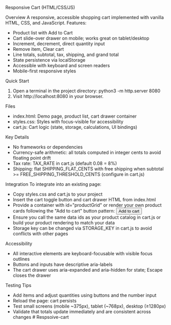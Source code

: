 Responsive Cart (HTML/CSS/JS)

Overview
A responsive, accessible shopping cart implemented with vanilla HTML, CSS, and JavaScript. Features:
- Product list with Add to Cart
- Cart slide-over drawer on mobile; works great on tablet/desktop
- Increment, decrement, direct quantity input
- Remove item, Clear cart
- Line totals, subtotal, tax, shipping, and grand total
- State persistence via localStorage
- Accessible with keyboard and screen readers
- Mobile-first responsive styles

Quick Start
1) Open a terminal in the project directory:
   python3 -m http.server 8080
2) Visit http://localhost:8080 in your browser.

Files
- index.html: Demo page, product list, cart drawer container
- styles.css: Styles with focus-visible for accessibility
- cart.js: Cart logic (state, storage, calculations, UI bindings)

Key Details
- No frameworks or dependencies
- Currency-safe arithmetic: all totals computed in integer cents to avoid floating point drift
- Tax rate: TAX_RATE in cart.js (default 0.08 = 8%)
- Shipping: flat SHIPPING_FLAT_CENTS with free shipping when subtotal >= FREE_SHIPPING_THRESHOLD_CENTS (configure in cart.js)

Integration
To integrate into an existing page:
- Copy styles.css and cart.js to your project
- Insert the cart toggle button and cart drawer HTML from index.html
- Provide a container with id="productGrid" or render your own product cards following the "Add to cart" button pattern:
  <button class="add-btn" data-id="PRODUCT_ID">Add to cart</button>
- Ensure you call the same data ids as your product catalog in cart.js or build your product rendering to match your data
- Storage key can be changed via STORAGE_KEY in cart.js to avoid conflicts with other pages

Accessibility
- All interactive elements are keyboard-focusable with visible focus outlines
- Buttons and inputs have descriptive aria-labels
- The cart drawer uses aria-expanded and aria-hidden for state; Escape closes the drawer

Testing Tips
- Add items and adjust quantities using buttons and the number input
- Reload the page: cart persists
- Test small screens (mobile ~375px), tablet (~768px), desktop (≥1280px)
- Validate that totals update immediately and are consistent across changes
#   R e s p s o i v e - c a r t  
 